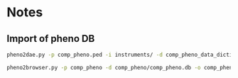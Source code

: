 # Notes

## Import of pheno DB


```bash
pheno2dae.py -p comp_pheno.ped -i instruments/ -d comp_pheno_data_dictionary.tsv -o comp_pheno.db
```


```bash
pheno2browser.py -p comp_pheno -d comp_pheno/comp_pheno.db -o comp_pheno/browser --regression comp_pheno_regressions.conf
```
